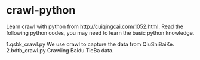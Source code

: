 # crawl-python
Learn crawl with python from http://cuiqingcai.com/1052.html. 
Read the following python codes, you may need to learn the basic python knowledge.

1.qsbk_crawl.py We use crawl to capture the data from QiuShiBaiKe.
2.bdtb_crawl.py Crawling Baidu TieBa data.